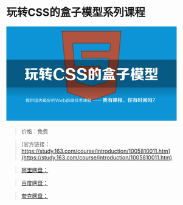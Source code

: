 # 玩转CSS的盒子模型系列课程

![img](../../../assets/study163/free/d6580ce0-1db6-4e8f-9cf3-b82a32216a58.png)

> 价格：免费

> [官方链接：https://study.163.com/course/introduction/1005810011.htm](https://study.163.com/course/introduction/1005810011.htm)

> [阿里网盘：]()

> [百度网盘：]()

> [夸克网盘：]()
